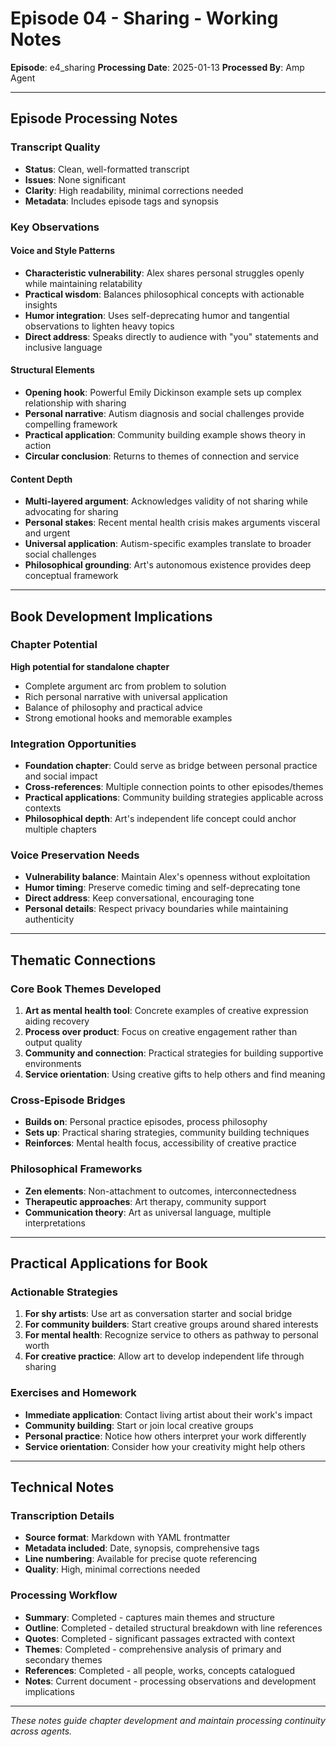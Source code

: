 # Episode 04 - Sharing - Working Notes

**Episode**: e4_sharing
**Processing Date**: 2025-01-13
**Processed By**: Amp Agent

---

## Episode Processing Notes

### Transcript Quality
- **Status**: Clean, well-formatted transcript
- **Issues**: None significant
- **Clarity**: High readability, minimal corrections needed
- **Metadata**: Includes episode tags and synopsis

### Key Observations

#### Voice and Style Patterns
- **Characteristic vulnerability**: Alex shares personal struggles openly while maintaining relatability
- **Practical wisdom**: Balances philosophical concepts with actionable insights
- **Humor integration**: Uses self-deprecating humor and tangential observations to lighten heavy topics
- **Direct address**: Speaks directly to audience with "you" statements and inclusive language

#### Structural Elements
- **Opening hook**: Powerful Emily Dickinson example sets up complex relationship with sharing
- **Personal narrative**: Autism diagnosis and social challenges provide compelling framework
- **Practical application**: Community building example shows theory in action
- **Circular conclusion**: Returns to themes of connection and service

#### Content Depth
- **Multi-layered argument**: Acknowledges validity of not sharing while advocating for sharing
- **Personal stakes**: Recent mental health crisis makes arguments visceral and urgent
- **Universal application**: Autism-specific examples translate to broader social challenges
- **Philosophical grounding**: Art's autonomous existence provides deep conceptual framework

---

## Book Development Implications

### Chapter Potential
**High potential for standalone chapter**
- Complete argument arc from problem to solution
- Rich personal narrative with universal application
- Balance of philosophy and practical advice
- Strong emotional hooks and memorable examples

### Integration Opportunities
- **Foundation chapter**: Could serve as bridge between personal practice and social impact
- **Cross-references**: Multiple connection points to other episodes/themes
- **Practical applications**: Community building strategies applicable across contexts
- **Philosophical depth**: Art's independent life concept could anchor multiple chapters

### Voice Preservation Needs
- **Vulnerability balance**: Maintain Alex's openness without exploitation
- **Humor timing**: Preserve comedic timing and self-deprecating tone
- **Direct address**: Keep conversational, encouraging tone
- **Personal details**: Respect privacy boundaries while maintaining authenticity

---

## Thematic Connections

### Core Book Themes Developed
1. **Art as mental health tool**: Concrete examples of creative expression aiding recovery
2. **Process over product**: Focus on creative engagement rather than output quality
3. **Community and connection**: Practical strategies for building supportive environments
4. **Service orientation**: Using creative gifts to help others and find meaning

### Cross-Episode Bridges
- **Builds on**: Personal practice episodes, process philosophy
- **Sets up**: Practical sharing strategies, community building techniques
- **Reinforces**: Mental health focus, accessibility of creative practice

### Philosophical Frameworks
- **Zen elements**: Non-attachment to outcomes, interconnectedness
- **Therapeutic approaches**: Art therapy, community support
- **Communication theory**: Art as universal language, multiple interpretations

---

## Practical Applications for Book

### Actionable Strategies
1. **For shy artists**: Use art as conversation starter and social bridge
2. **For community builders**: Start creative groups around shared interests
3. **For mental health**: Recognize service to others as pathway to personal worth
4. **For creative practice**: Allow art to develop independent life through sharing

### Exercises and Homework
- **Immediate application**: Contact living artist about their work's impact
- **Community building**: Start or join local creative groups
- **Personal practice**: Notice how others interpret your work differently
- **Service orientation**: Consider how your creativity might help others

---

## Technical Notes

### Transcription Details
- **Source format**: Markdown with YAML frontmatter
- **Metadata included**: Date, synopsis, comprehensive tags
- **Line numbering**: Available for precise quote referencing
- **Quality**: High, minimal corrections needed

### Processing Workflow
- **Summary**: Completed - captures main themes and structure
- **Outline**: Completed - detailed structural breakdown with line references
- **Quotes**: Completed - significant passages extracted with context
- **Themes**: Completed - comprehensive analysis of primary and secondary themes
- **References**: Completed - all people, works, concepts catalogued
- **Notes**: Current document - processing observations and development implications

---

*These notes guide chapter development and maintain processing continuity across agents.*

